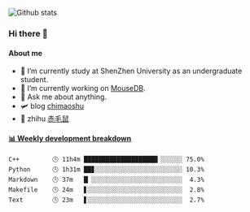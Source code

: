 ![Github stats](https://github-readme-stats.vercel.app/api?username=chimaoshu&show_icons=true&theme=cobalt)

### Hi there 👋

#### About me

- 🏫 I’m currently study at ShenZhen University as an undergraduate student.
- 🔭 I’m currently working on [MouseDB](https://github.com/chimaoshu/MouseDB).
- 💬 Ask me about anything.
- 🛩️ blog  [chimaoshu](https://www.chimaoshu.top)
- 🎯 zhihu  [赤毛鼠](https://www.zhihu.com/people/chi-mao-shu-53/)

<!-- waka-box start -->
#### <a href="https://gist.github.com/e235103f6d3ace58395a9ff863c34467" target="_blank">📊 Weekly development breakdown</a>
```text
C++         🕓 11h4m ████████████████████▎░░░░░░ 75.0%
Python      🕓 1h31m ██▊░░░░░░░░░░░░░░░░░░░░░░░░ 10.3%
Markdown    🕓 37m   █▏░░░░░░░░░░░░░░░░░░░░░░░░░  4.3%
Makefile    🕓 24m   ▋░░░░░░░░░░░░░░░░░░░░░░░░░░  2.8%
Text        🕓 23m   ▋░░░░░░░░░░░░░░░░░░░░░░░░░░  2.7%
```
<!-- Powered by https://github.com/YouEclipse/waka-box-go . -->
<!-- waka-box end -->
